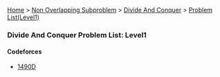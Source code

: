 [Home](../../../../) > [Non Overlapping Subproblem](../../../) > [Divide And Conquer](../../) > [Problem List(Level1)](./)

### Divide And Conquer Problem List: Level1


#### Codeforces
- [1490D](../../l1-cf-1490D)


